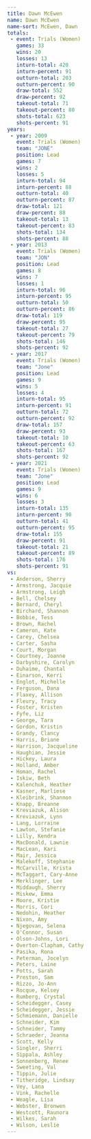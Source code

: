 ```yaml
---
title: Dawn McEwen
name: Dawn McEwen
name-sort: McEwen, Dawn
totals:
 - event: Trials (Women)
   games: 33
   wins: 20
   losses: 13
   inturn-total: 420
   inturn-percent: 91
   outturn-total: 203
   outturn-percent: 90
   draw-total: 552
   draw-percent: 92
   takeout-total: 71
   takeout-percent: 80
   shots-total: 623
   shots-percent: 91
years:
 - year: 2009
   event: Trials (Women)
   team: "JONE"
   position: Lead
   games: 7
   wins: 2
   losses: 5
   inturn-total: 94
   inturn-percent: 88
   outturn-total: 40
   outturn-percent: 87
   draw-total: 121
   draw-percent: 88
   takeout-total: 13
   takeout-percent: 83
   shots-total: 134
   shots-percent: 88
 - year: 2013
   event: Trials (Women)
   team: "JON"
   position: Lead
   games: 8
   wins: 7
   losses: 1
   inturn-total: 96
   inturn-percent: 95
   outturn-total: 50
   outturn-percent: 86
   draw-total: 119
   draw-percent: 95
   takeout-total: 27
   takeout-percent: 79
   shots-total: 146
   shots-percent: 92
 - year: 2017
   event: Trials (Women)
   team: "Jone"
   position: Lead
   games: 9
   wins: 5
   losses: 4
   inturn-total: 95
   inturn-percent: 91
   outturn-total: 72
   outturn-percent: 92
   draw-total: 157
   draw-percent: 93
   takeout-total: 10
   takeout-percent: 63
   shots-total: 167
   shots-percent: 92
 - year: 2021
   event: Trials (Women)
   team: "Jone"
   position: Lead
   games: 9
   wins: 6
   losses: 3
   inturn-total: 135
   inturn-percent: 90
   outturn-total: 41
   outturn-percent: 95
   draw-total: 155
   draw-percent: 91
   takeout-total: 21
   takeout-percent: 89
   shots-total: 176
   shots-percent: 91
vs:
 - Anderson, Sherry
 - Armstrong, Jacquie
 - Armstrong, Leigh
 - Bell, Chelsey
 - Bernard, Cheryl
 - Birchard, Shannon
 - Bobbie, Tess
 - Brown, Rachel
 - Cameron, Kate
 - Carey, Chelsea
 - Carter, Sasha
 - Court, Morgan
 - Courtney, Joanne
 - Darbyshire, Carolyn
 - Duhaime, Chantal
 - Einarson, Kerri
 - Englot, Michelle
 - Ferguson, Dana
 - Flaxey, Allison
 - Fleury, Tracy
 - Foster, Kristen
 - Fyfe, Liz
 - George, Tara
 - Gordon, Kristin
 - Grandy, Clancy
 - Harris, Briane
 - Harrison, Jacqueline
 - Haughian, Jessie
 - Hickey, Laura
 - Holland, Amber
 - Homan, Rachel
 - Iskiw, Beth
 - Kalenchuk, Heather
 - Kasner, Marliese
 - Kleibrink, Shannon
 - Knapp, Breanne
 - Kreviazuk, Alison
 - Kreviazuk, Lynn
 - Lang, Lorraine
 - Lawton, Stefanie
 - Lilly, Kendra
 - MacDonald, Lawnie
 - MacLean, Kari
 - Mair, Jessica
 - Malekoff, Stephanie
 - McCarville, Krista
 - McTaggart, Cary-Anne
 - Merklinger, Lee
 - Middaugh, Sherry
 - Miskew, Emma
 - Moore, Kristie
 - Morris, Cori
 - Nedohin, Heather
 - Nixon, Amy
 - Njegovan, Selena
 - O'Connor, Susan
 - Olson-Johns, Lori
 - Overton-Clapham, Cathy
 - Pasika, Rona
 - Peterman, Jocelyn
 - Peters, Laine
 - Potts, Sarah
 - Preston, Sam
 - Rizzo, Jo-Ann
 - Rocque, Kelsey
 - Rumberg, Crystal
 - Scheidegger, Casey
 - Scheidegger, Jessie
 - Schmiemann, Danielle
 - Schneider, Kim
 - Schneider, Tammy
 - Schraeder, Jeanna
 - Scott, Kelly
 - Singler, Sherri
 - Sippala, Ashley
 - Sonnenberg, Renee
 - Sweeting, Val
 - Tippin, Julie
 - Titheridge, Lindsay
 - Vey, Lana
 - Vink, Rachelle
 - Weagle, Lisa
 - Webster, Bronwen
 - Westcott, Raunora
 - Wilkes, Sarah
 - Wilson, Leslie
---
```

